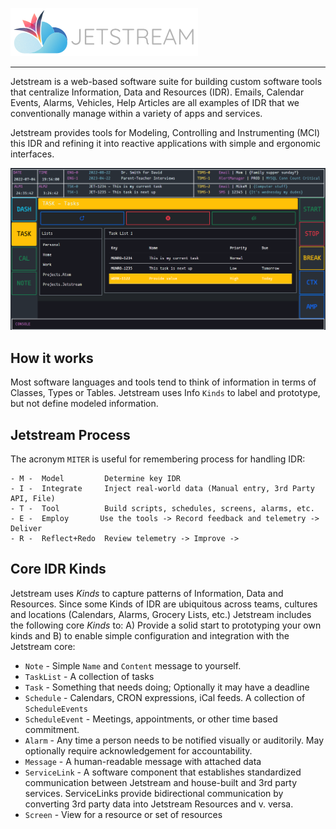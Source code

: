 ![Jetstream Logo](Jetstream-LogoV1.png)

---
Jetstream is a web-based software suite for building custom software tools that centralize Information, Data and Resources (IDR). Emails, Calendar Events, Alarms, Vehicles, Help Articles are all examples of IDR that we conventionally manage within a variety of apps and services.

Jetstream provides tools for Modeling, Controlling and Instrumenting (MCI) this IDR and refining it into reactive applications with simple and ergonomic interfaces.

![Jetstream Screenshot](Jetstream-Sample.png)

## How it works
Most software languages and tools tend to think of information in terms of Classes, Types or Tables. Jetstream uses Info `Kinds` to label and prototype, but not define modeled information.

## Jetstream Process
The acronym `MITER` is useful for remembering process for handling IDR:
``` 
- M -  Model         Determine key IDR
- I -  Integrate     Inject real-world data (Manual entry, 3rd Party API, File)
- T -  Tool          Build scripts, schedules, screens, alarms, etc.
- E -  Employ       Use the tools -> Record feedback and telemetry -> Deliver
- R -  Reflect+Redo  Review telemetry -> Improve ->
```

## Core IDR Kinds
Jetstream uses *Kinds* to capture patterns of Information, Data and Resources. Since some Kinds of IDR are ubiquitous across teams, cultures and locations (Calendars, Alarms, Grocery Lists, etc.) Jetstream includes the following core *Kinds* to: A) Provide a solid start to prototyping your own kinds and B) to enable simple configuration and integration with the Jetstream core:

- `Note` - Simple `Name` and `Content` message to yourself.
- `TaskList` - A collection of tasks
- `Task` - Something that needs doing; Optionally it may have a deadline
- `Schedule` - Calendars, CRON expressions, iCal feeds. A collection of `ScheduleEvents`
- `ScheduleEvent` - Meetings, appointments, or other time based commitment.
- `Alarm` - Any time a person needs to be notified visually or auditorily. May optionally require acknowledgement for accountability.
- `Message` - A human-readable message with attached data
- `ServiceLink` -  A software component that establishes standardized communication between Jetstream and house-built and 3rd party services. ServiceLinks provide bidirectional communication by converting 3rd party data into Jetstream Resources and v. versa.
- `Screen` - View for a resource or set of resources



